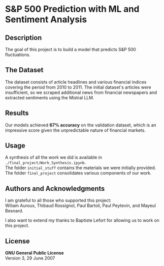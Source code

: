 # S&P 500 Prediction with ML and Sentiment Analysis

## Description

The goal of this project is to build a model that predicts S&P 500 fluctuations.

## The Dataset

The dataset consists of article headlines and various financial indices covering the period from 2010 to 2011. The initial dataset's articles were insufficient, so we scraped additional news from financial newspapers and extracted sentiments using the Mistral LLM.

## Results 

Our models achieved **67% accuracy** on the validation dataset, which is an impressive score given the unpredictable nature of financial markets.

## Usage

A synthesis of all the work we did is available in `./final_project/Work_Synthesis.ipynb`.  
The folder `initial_stuff` contains the materials we were initially provided.  
The folder `final_project` consolidates various components of our work.

## Authors and Acknowledgments

I am grateful to all those who supported this project:  
Wiliam Auroux, Thibaud Rossignol, Paul Bartoli, Paul Peytevin, and Mayeul Besnard.  

I also want to extend my thanks to Baptiste Lefort for allowing us to work on this project.

## License

**GNU General Public License**  
Version 3, 29 June 2007
